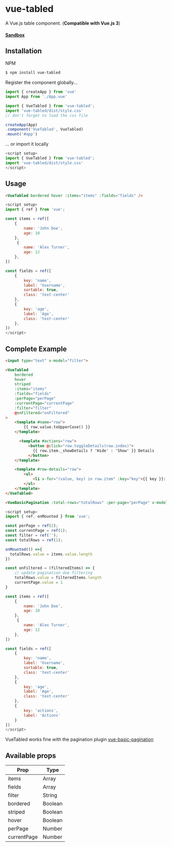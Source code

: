 # vue-tabled
A Vue.js table component. (**Compatible with Vue.js 3**)

#### [Sandbox](https://codesandbox.io/p/sandbox/vue-tabled-and-vue-pagination-f4l5x3?file=%2Fsrc%2FApp.vue "Sandbox")

## Installation
NPM
```bash
$ npm install vue-tabled
``` 

Register the component globally...
```js
import { createApp } from 'vue'
import App from './App.vue'

import { VueTabled } from 'vue-tabled';
import 'vue-tabled/dist/style.css'
// don't forget to load the css file

createApp(App)
.component('VueTabled', VueTabled)
.mount('#app')
``` 

... or import it locally
```js
<script setup>
import { VueTabled } from 'vue-tabled';
import 'vue-tabled/dist/style.css'
</script>
``` 

## Usage
```html
<VueTabled bordered hover :items="items" :fields="fields" />
```
```js
<script setup>
import { ref } from 'vue';

const items = ref([
    {
        name: 'John Doe',
        age: 10
    },
     {
        name: 'Alex Turner',
        age: 12
    },
])

const fields = ref([
    {
        key: 'name',
        label: 'Username',
        sortable: true,
        class: 'text-center'
    },
    {
        key: 'age',
        label: 'Age',
        class: 'text-center'
    },
])
</script>
```

## Complete Example
```html
<input type="text" v-model="filter">

<VueTabled
    bordered
    hover
    striped
    :items="items"
    :fields="fields"
    :perPage="perPage"
    :currentPage="currentPage"
    :filter="filter"
    @onFiltered="onFiltered"
>
	<template #name="row">
		{{ row.value.toUpperCase() }}
	</template>

	  <template #actions="row">
		  <button @click="row.toggleDetails(row.index)">
			{{ row.item._showDetails ? 'Hide' : 'Show' }} Details
		  </button>
	</template>

	<template #row-details="row">
		<ul>
			<li v-for="(value, key) in row.item" :key="key">{{ key }}: {{ value }}</li>
		</ul>
	</template>
</VueTabled>

<VueBasicPagination :total-rows="totalRows" :per-page="perPage" v-model="currentPage" />
```
```js
<script setup>
import { ref, onMounted } from 'vue';

const perPage = ref(2);
const currentPage = ref(1);
const filter = ref('');
const totalRows = ref(1);

onMounted(() =>{
  totalRows.value = items.value.length
})

const onFiltered = (filteredItems) => {
    // update pagination due filtering
    totalRows.value = filteredItems.length
    currentPage.value = 1
}

const items = ref([
    {
        name: 'John Doe',
        age: 10
    },
     {
        name: 'Alex Turner',
        age: 12
    },
])

const fields = ref([
	{
		key: 'name',
		label: 'Username',
		sortable: true,
		class: 'text-center'
	},
	{
		key: 'age',
		label: 'Age',
		class: 'text-center'
	},
	{
		key: 'actions',
		label: 'Actions'
	}
])
</script>
```
VueTabled works fine with the pagination plugin [vue-basic-pagination](https://github.com/ovictorpereira/vue-basic-pagination)


## Available props

| Prop        | Type             |   
|-------------|------------------|
| items       | Array           |                                       
| fields      | Array           |                                    
| filter      | String           |               
| bordered      | Boolean           | 
| striped      | Boolean           |     
| hover      | Boolean           |    
| perPage      | Number           |    
| currentPage      | Number           |    